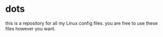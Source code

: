 # dots
this is a repository for all my Linux config files.
you are free to use these files however you want.
